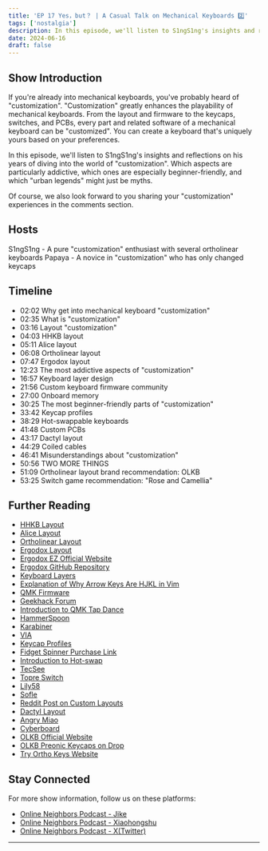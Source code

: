 ```yaml
---
title: 'EP 17 Yes，but？ | A Casual Talk on Mechanical Keyboards 2️⃣'
tags: ['nostalgia']
description: In this episode, we'll listen to S1ngS1ng's insights and reflections on his years of diving into the world of "customization". Which aspects are particularly addictive, which ones are especially beginner-friendly, and which "urban legends" might just be myths.
date: 2024-06-16
draft: false
---
```


## Show Introduction

If you're already into mechanical keyboards, you've probably heard of "customization". "Customization" greatly enhances the playability of mechanical keyboards. From the layout and firmware to the keycaps, switches, and PCBs, every part and related software of a mechanical keyboard can be "customized". You can create a keyboard that's uniquely yours based on your preferences.

In this episode, we'll listen to S1ngS1ng's insights and reflections on his years of diving into the world of "customization". Which aspects are particularly addictive, which ones are especially beginner-friendly, and which "urban legends" might just be myths.

Of course, we also look forward to you sharing your "customization" experiences in the comments section.

## Hosts

S1ngS1ng - A pure "customization" enthusiast with several ortholinear keyboards
Papaya - A novice in "customization" who has only changed keycaps

## Timeline

- 02:02 Why get into mechanical keyboard "customization"
- 02:35 What is "customization"
- 03:16 Layout "customization"
- 04:03 HHKB layout
- 05:11 Alice layout
- 06:08 Ortholinear layout
- 07:47 Ergodox layout
- 12:23 The most addictive aspects of "customization"
- 16:57 Keyboard layer design
- 21:56 Custom keyboard firmware community
- 27:00 Onboard memory
- 30:25 The most beginner-friendly parts of "customization"
- 33:42 Keycap profiles
- 38:29 Hot-swappable keyboards
- 41:48 Custom PCBs
- 43:17 Dactyl layout
- 44:29 Coiled cables
- 46:41 Misunderstandings about "customization"
- 50:56 TWO MORE THINGS
- 51:09 Ortholinear layout brand recommendation: OLKB
- 53:25 Switch game recommendation: "Rose and Camellia"

## Further Reading

- [HHKB Layout](https://hhkeyboard.us/blog/hhkb-layout)
- [Alice Layout](https://github.com/FateNozomi/arisu-pcb?tab=readme-ov-file)
- [Ortholinear Layout](https://www.tryorthokeys.com/ultimate-guide-to-ortholinear-keyboards)
- [Ergodox Layout](https://www.ergodox.io/)
- [Ergodox EZ Official Website](https://ergodox-ez.com/)
- [Ergodox GitHub Repository](https://github.com/Ergodox-io/ErgoDox)
- [Keyboard Layers](https://github.com/qmk/qmk_firmware/blob/master/docs/feature_layers.md)
- [Explanation of Why Arrow Keys Are HJKL in Vim](https://catonmat.net/why-vim-uses-hjkl-as-arrow-keys)
- [QMK Firmware](https://github.com/qmk/qmk_firmware)
- [Geekhack Forum](https://geekhack.org/index.php)
- [Introduction to QMK Tap Dance](https://github.com/samhocevar-forks/qmk-firmware/blob/master/docs/feature_tap_dance.md)
- [HammerSpoon](https://www.hammerspoon.org/)
- [Karabiner](https://karabiner-elements.pqrs.org/)
- [VIA](https://www.caniusevia.com/)
- [Keycap Profiles](https://www.whatgeek.com/blogs/news/exploring-different-keycap-profiles-for-mechanical-keyboards)
- [Fidget Spinner Purchase Link](https://drop.com/buy/hammer-fidget-spinner-artisan-keycap)
- [Introduction to Hot-swap](https://deskthority.net/wiki/Hot-swap)
- [TecSee](https://www.tecseekeys.com)
- [Topre Switch](https://deskthority.net/wiki/Topre_switch)
- [Lily58](https://github.com/kata0510/Lily58)
- [Sofle](https://github.com/josefadamcik/SofleKeyboard)
- [Reddit Post on Custom Layouts](https://www.reddit.com/r/ErgoMechKeyboards/s/7QT0aaHVEa)
- [Dactyl Layout](https://github.com/adereth/dactyl-keyboard)
- [Angry Miao](https://www.angrymiao.com/en/am-hatsu/)
- [Cyberboard](https://www.angrymiao.com/en/cyberboard-r4/)
- [OLKB Official Website](https://olkb.com/)
- [OLKB Preonic Keycaps on Drop](https://drop.com/buy/drop-matt3o-mt3-dev-tty-keycap-set)
- [Try Ortho Keys Website](https://www.tryorthokeys.com/)

## Stay Connected

For more show information, follow us on these platforms:

- [Online Neighbors Podcast - Jike](https://m.okjike.com/users/c751f4fb-d31d-44cf-aef9-f6b55dec4cd5?source=user_card&s=eyJ1IjoiNjUyMzg3NmQwZWQ3ZTc2NjQ5ODMwNWE4IiwiZCI6MX0%3D)
- [Online Neighbors Podcast - Xiaohongshu](https://www.xiaohongshu.com/user/profile/64c2024f00000000140396e6?xhsshare=WeixinSession&appuid=64c2024f00000000140396e6&apptime=1697005943)
- [Online Neighbors Podcast - X(Twitter)](https://twitter.com/wslj_podcast)

---
